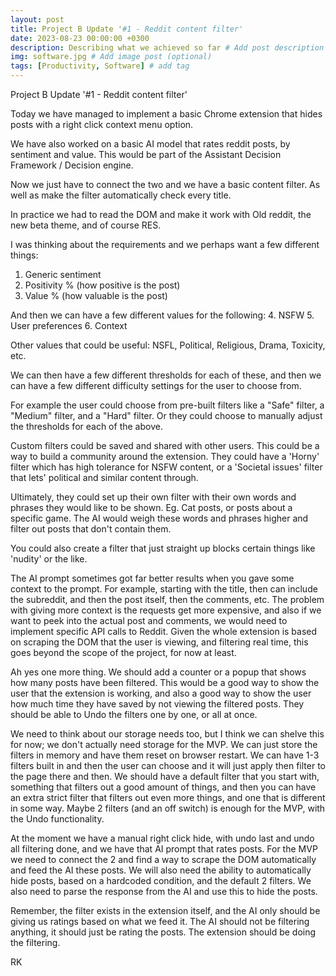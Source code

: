 ```yaml
---
layout: post
title: Project B Update '#1 - Reddit content filter'
date: 2023-08-23 00:00:00 +0300
description: Describing what we achieved so far # Add post description (optional)
img: software.jpg # Add image post (optional)
tags: [Productivity, Software] # add tag
---
```


Project B Update '#1 - Reddit content filter'

Today we have managed to implement a basic Chrome extension that hides posts with a right click context menu option. 

We have also worked on a basic AI model that rates reddit posts, by sentiment and value. This would be part of the Assistant Decision Framework / Decision engine.

Now we just have to connect the two and we have a basic content filter. 
As well as make the filter automatically check every title.

In practice we had to read the DOM and make it work with Old reddit, the new beta theme, and of course RES.

I was thinking about the requirements and we perhaps want a few different things:
1. Generic sentiment
2. Positivity % (how positive is the post)
3. Value % (how valuable is the post)

And then we can have a few different values for the following:
4. NSFW
5. User preferences
6. Context

Other values that could be useful: NSFL, Political, Religious, Drama, Toxicity, etc.

We can then have a few different thresholds for each of these, and then we can have a few different difficulty settings for the user to choose from.

For example the user could choose from pre-built filters like a "Safe" filter, a "Medium" filter, and a "Hard" filter. Or they could choose to manually adjust the thresholds for each of the above.

Custom filters could be saved and shared with other users. This could be a way to build a community around the extension.
They could have a 'Horny' filter which has high tolerance for NSFW content, or a 'Societal issues' filter that lets' political and similar content through.

Ultimately, they could set up their own filter with their own words and phrases they would like to be shown. Eg. Cat posts, or posts about a specific game. The AI would weigh these words and phrases higher and filter out posts that don't contain them.

You could also create a filter that just straight up blocks certain things like 'nudity' or the like.

The AI prompt sometimes got far better results when you gave some context to the prompt. For example, starting with the title, then can include the subreddit, and then the post itself, then the comments, etc.
The problem with giving more context is the requests get more expensive, and also if we want to peek into the actual post and comments, we would need to implement specific API calls to Reddit. Given the whole extension is based on scraping the DOM that the user is viewing, and filtering real time, this goes beyond the scope of the project, for now at least.

Ah yes one more thing. We should add a counter or a popup that shows how many posts have been filtered. This would be a good way to show the user that the extension is working, and also a good way to show the user how much time they have saved by not viewing the filtered posts. They should be able to Undo the filters one by one, or all at once.

We need to think about our storage needs too, but I think we can shelve this for now; we don't actually need storage for the MVP. We can just store the filters in memory and have them reset on browser restart. We can have 1-3 filters built in and then the user can choose and it will just apply then filter to the page there and then. We should have a default filter that you start with, something that filters out a good amount of things, and then you can have an extra strict filter that filters out even more things, and one that is different in some way. Maybe 2 filters (and an off switch) is enough for the MVP, with the Undo functionality.

At the moment we have a manual right click hide, with undo last and undo all filtering done, and we have that AI prompt that rates posts.
For the MVP we need to connect the 2 and find a way to scrape the DOM automatically and feed the AI these posts. We will also need the ability to automatically hide posts, based on a hardcoded condition, and the default 2 filters. We also need to parse the response from the AI and use this to hide the posts.

Remember, the filter exists in the extension itself, and the AI only should be giving us ratings based on what we feed it. The AI should not be filtering anything, it should just be rating the posts. The extension should be doing the filtering.


RK